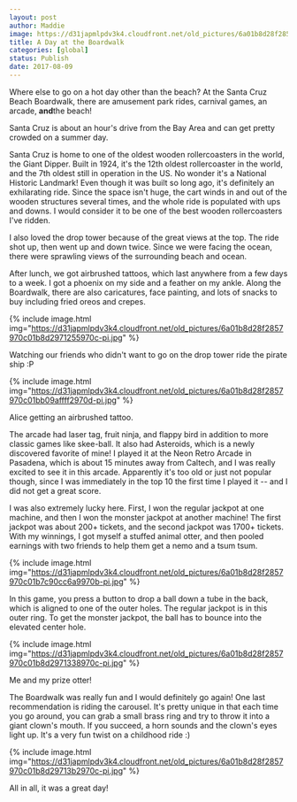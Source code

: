 ```yaml
---
layout: post
author: Maddie
image: https://d31japmlpdv3k4.cloudfront.net/old_pictures/6a01b8d28f2857970c01b7c90cc7b3970b-pi.jpg
title: A Day at the Boardwalk
categories: [global]
status: Publish
date: 2017-08-09
---
```


Where else to go on a hot day other than the beach? At the Santa Cruz Beach Boardwalk, there are amusement park rides, carnival games, an arcade, **and**the beach!

<div class="photo-caption caption-xid-6a01b8d28f2857970c01b7c90cc7b3970b" id="caption-xid-6a01b8d28f2857970c01b7c90cc7b3970b">Santa Cruz is about an hour's drive from the Bay Area and can get pretty crowded on a summer day.

Santa Cruz is home to one of the oldest wooden rollercoasters in the world, the Giant Dipper. Built in 1924, it's the 12th oldest rollercoaster in the world, and the 7th oldest still in operation in the US. No wonder it's a National Historic Landmark! Even though it was built so long ago, it's definitely an exhilarating ride. Since the space isn't huge, the cart winds in and out of the wooden structures several times, and the whole ride is populated with ups and downs. I would consider it to be one of the best wooden rollercoasters I've ridden.

I also loved the drop tower because of the great views at the top. The ride shot up, then went up and down twice. Since we were facing the ocean, there were sprawling views of the surrounding beach and ocean.

After lunch, we got airbrushed tattoos, which last anywhere from a few days to a week. I got a phoenix on my side and a feather on my ankle. Along the Boardwalk, there are also caricatures, face painting, and lots of snacks to buy including fried oreos and crepes.


{% include image.html img="https://d31japmlpdv3k4.cloudfront.net/old_pictures/6a01b8d28f2857970c01b8d2971255970c-pi.jpg" %}<div class="photo-caption caption-xid-6a01b8d28f2857970c01b8d2971255970c" id="caption-xid-6a01b8d28f2857970c01b8d2971255970c">Watching our friends who didn't want to go on the drop tower ride the pirate ship :P


{% include image.html img="https://d31japmlpdv3k4.cloudfront.net/old_pictures/6a01b8d28f2857970c01bb09affff2970d-pi.jpg" %}<div class="photo-caption caption-xid-6a01b8d28f2857970c01bb09affff2970d" id="caption-xid-6a01b8d28f2857970c01bb09affff2970d">Alice getting an airbrushed tattoo.

The arcade had laser tag, fruit ninja, and flappy bird in addition to more classic games like skee-ball. It also had Asteroids, which is a newly discovered favorite of mine! I played it at the Neon Retro Arcade in Pasadena, which is about 15 minutes away from Caltech, and I was really excited to see it in this arcade. Apparently it's too old or just not popular though, since I was immediately in the top 10 the first time I played it -- and I did not get a great score.

I was also extremely lucky here. First, I won the regular jackpot at one machine, and then I won the monster jackpot at another machine! The first jackpot was about 200+ tickets, and the second jackpot was 1700+ tickets. With my winnings, I got myself a stuffed animal otter, and then pooled earnings with two friends to help them get a nemo and a tsum tsum.


{% include image.html img="https://d31japmlpdv3k4.cloudfront.net/old_pictures/6a01b8d28f2857970c01b7c90cc6a9970b-pi.jpg" %}<div class="photo-caption caption-xid-6a01b8d28f2857970c01b7c90cc6a9970b" id="caption-xid-6a01b8d28f2857970c01b7c90cc6a9970b">In this game, you press a button to drop a ball down a tube in the back, which is aligned to one of the outer holes. The regular jackpot is in this outer ring. To get the monster jackpot, the ball has to bounce into the elevated center hole.


{% include image.html img="https://d31japmlpdv3k4.cloudfront.net/old_pictures/6a01b8d28f2857970c01b8d2971338970c-pi.jpg" %}<div class="photo-caption caption-xid-6a01b8d28f2857970c01b8d2971338970c" id="caption-xid-6a01b8d28f2857970c01b8d2971338970c">Me and my prize otter!

The Boardwalk was really fun and I would definitely go again! One last recommendation is riding the carousel. It's pretty unique in that each time you go around, you can grab a small brass ring and try to throw it into a giant clown's mouth. If you succeed, a horn sounds and the clown's eyes light up. It's a very fun twist on a childhood ride :)


{% include image.html img="https://d31japmlpdv3k4.cloudfront.net/old_pictures/6a01b8d28f2857970c01b8d29713b2970c-pi.jpg" %}<div class="photo-caption caption-xid-6a01b8d28f2857970c01b8d29713b2970c" id="caption-xid-6a01b8d28f2857970c01b8d29713b2970c">All in all, it was a great day!

